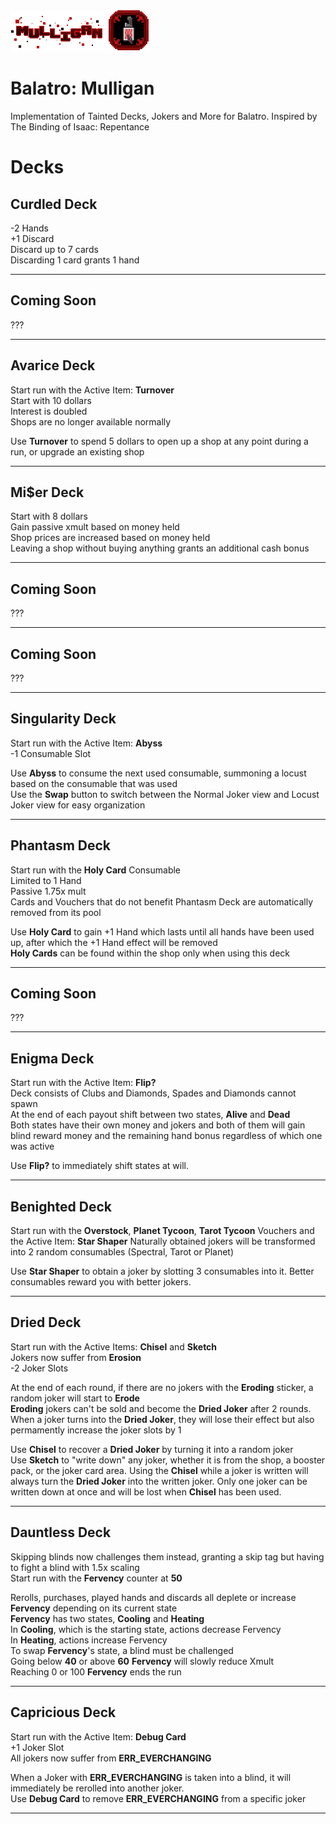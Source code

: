 
![alt text](https://github.com/Autumint/Mulligan/blob/test/assets/1x/mulligantext.png)
![alt text](https://github.com/Autumint/Mulligan/blob/test/assets/2x/mod_icon.png)
# Balatro: Mulligan 

Implementation of Tainted Decks, Jokers and More for Balatro. Inspired by The Binding of Isaac: Repentance

# Decks

## Curdled Deck 
-2 Hands  
+1 Discard  
Discard up to 7 cards  
Discarding 1 card grants 1 hand  

---

## Coming Soon
???

---

## Avarice Deck
Start run with the Active Item: **Turnover**  
Start with 10 dollars  
Interest is doubled  
Shops are no longer available normally  

Use **Turnover** to spend 5 dollars to open up a shop at any point during a run, or upgrade an existing shop  

---

## Mi$er Deck
Start with 8 dollars  
Gain passive xmult based on money held  
Shop prices are increased based on money held  
Leaving a shop without buying anything grants an additional cash bonus  

---

## Coming Soon
???

---

## Coming Soon
???

---

## Singularity Deck
Start run with the Active Item: **Abyss**  
-1 Consumable Slot  

Use **Abyss** to consume the next used consumable, summoning a locust based on the consumable that was used  
Use the **Swap** button to switch between the Normal Joker view and Locust Joker view for easy organization  

---

## Phantasm Deck
Start run with the **Holy Card** Consumable  
Limited to 1 Hand  
Passive 1.75x mult  
Cards and Vouchers that do not benefit Phantasm Deck are automatically removed from its pool  

Use **Holy Card** to gain +1 Hand which lasts until all hands have been used up, after which the +1 Hand effect will be removed  
**Holy Cards** can be found within the shop only when using this deck  

---

## Coming Soon
???

---

## Enigma Deck
Start run with the Active Item: **Flip?**  
Deck consists of Clubs and Diamonds, Spades and Diamonds cannot spawn  
At the end of each payout shift between two states, **Alive** and **Dead**  
Both states have their own money and jokers and both of them will gain blind reward money and the remaining hand bonus regardless of which one was active  

Use **Flip?** to immediately shift states at will.  

---

## Benighted Deck
Start run with the **Overstock**, **Planet Tycoon**, **Tarot Tycoon** Vouchers and the Active Item: **Star Shaper**
Naturally obtained jokers will be transformed into 2 random consumables (Spectral, Tarot or Planet)

Use **Star Shaper** to obtain a joker by slotting 3 consumables into it. Better consumables reward you with better jokers.

---

## Dried Deck
Start run with the Active Items: **Chisel** and **Sketch**  
Jokers now suffer from **Erosion**  
-2 Joker Slots  

At the end of each round, if there are no jokers with the **Eroding** sticker, a random joker will start to **Erode**  
**Eroding** jokers can't be sold and become the **Dried Joker** after 2 rounds.  
When a joker turns into the **Dried Joker**, they will lose their effect but also permamently increase the joker slots by 1  

Use **Chisel** to recover a **Dried Joker** by turning it into a random joker  
Use **Sketch** to "write down" any joker, whether it is from the shop, a booster pack, or the joker card area. Using the **Chisel** while a joker is written will always turn the **Dried Joker** into the written joker. Only one joker can be written down at once and will be lost when **Chisel** has been used.  

---

## Dauntless Deck
Skipping blinds now challenges them instead, granting a skip tag but having to fight a blind with 1.5x scaling  
Start run with the **Fervency** counter at **50**  

Rerolls, purchases, played hands and discards all deplete or increase **Fervency** depending on its current state  
**Fervency** has two states, **Cooling** and **Heating**  
In **Cooling**, which is the starting state, actions decrease Fervency  
In **Heating**, actions increase Fervency  
To swap **Fervency**'s state, a blind must be challenged  
Going below **40** or above **60** **Fervency** will slowly reduce Xmult  
Reaching 0 or 100 **Fervency** ends the run  

---

## Capricious Deck 
Start run with the Active Item: **Debug Card**  
+1 Joker Slot  
All jokers now suffer from **ERR_EVERCHANGING**  

When a Joker with **ERR_EVERCHANGING** is taken into a blind, it will immediately be rerolled into another joker.  
Use **Debug Card** to remove **ERR_EVERCHANGING** from a specific joker  

---



